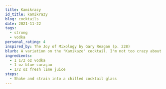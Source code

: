 ```yaml
---
title: Kamikrazy
id_title: kamikrazy
blog: cocktails
date: 2021-11-22
tags:
  - strong
  - vodka
personal_rating: 4
inspired_by: The Joy of Mixology by Gary Reagan (p. 228)
blurb: A variation on the "Kamikaze" cocktail. I'm not too crazy about it. Be warned, it's very strong.
ingredients:
  - 1 1/2 oz vodka
  - 1 oz blue curaçao
  - 1/2 oz fresh lime juice
steps:
  - Shake and strain into a chilled cocktail glass
---
```


